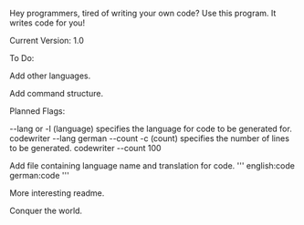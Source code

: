 Hey programmers, tired of writing your own code? Use this program. It writes code for you!

Current Version: 1.0

To Do:

Add other languages.

Add command structure.

Planned Flags:

--lang or -l (language) specifies the language for code to be generated for.
codewriter --lang german
--count -c (count) specifies the number of lines to be generated.
codewriter --count 100

Add file containing language name and translation for code.
'''
english:code
german:code
'''
	

More interesting readme.

Conquer the world.
